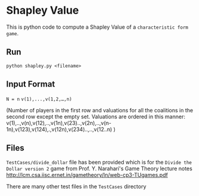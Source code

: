 # Shapley Value

This is python code to compute a Shapley Value of a `characteristic form game`.  

## Run
`python shapley.py <filename>`  

## Input Format

`N = n`
`v(1),...,v(1,2,…,n)`

(Number of players in the first row and valuations for all the coalitions in the second row except the empty set. Valuations are ordered in this manner: v(1),..,v(n),v(12),..,v(1n),v(23)..,v(2n),..,v(n-1n),v(123),v(124),.,v(12n),v(234)..,..,v(12..n) )  

## Files

`TestCases/divide_dollar` file has been provided which is for the `Divide the Dollar version 2` game from Prof. Y. Narahari's Game Theory lecture notes <http://lcm.csa.iisc.ernet.in/gametheory/ln/web-cp3-TUgames.pdf>

There are many other test files in the `TestCases` directory